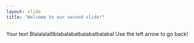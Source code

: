 ```yaml
---
layout: slide
title: "Welcome to our second slide!"
---
```

Your text Blalalalalllblabalabalbalabalbalabal
Use the left arrow to go back!
